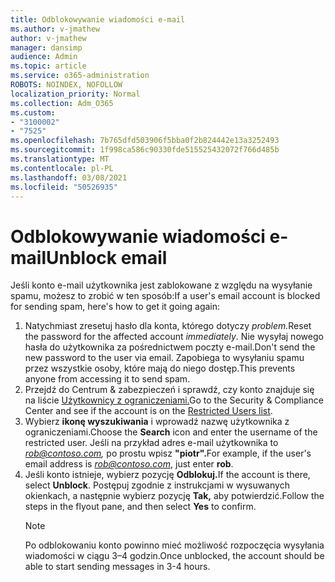 ```yaml
---
title: Odblokowywanie wiadomości e-mail
ms.author: v-jmathew
author: v-jmathew
manager: dansimp
audience: Admin
ms.topic: article
ms.service: o365-administration
ROBOTS: NOINDEX, NOFOLLOW
localization_priority: Normal
ms.collection: Adm_O365
ms.custom:
- "3100002"
- "7525"
ms.openlocfilehash: 7b765dfd503906f5bba0f2b824442e13a3252493
ms.sourcegitcommit: 1f998ca586c90330fde515525432072f766d485b
ms.translationtype: MT
ms.contentlocale: pl-PL
ms.lasthandoff: 03/08/2021
ms.locfileid: "50526935"
---
```

# <a name="unblock-email"></a><span data-ttu-id="370be-102">Odblokowywanie wiadomości e-mail</span><span class="sxs-lookup"><span data-stu-id="370be-102">Unblock email</span></span>

<span data-ttu-id="370be-103">Jeśli konto e-mail użytkownika jest zablokowane z względu na wysyłanie spamu, możesz to zrobić w ten sposób:</span><span class="sxs-lookup"><span data-stu-id="370be-103">If a user's email account is blocked for sending spam, here's how to get it going again:</span></span>

1. <span data-ttu-id="370be-104">Natychmiast zresetuj hasło dla konta, którego dotyczy *problem.*</span><span class="sxs-lookup"><span data-stu-id="370be-104">Reset the password for the affected account *immediately*.</span></span> <span data-ttu-id="370be-105">Nie wysyłaj nowego hasła do użytkownika za pośrednictwem poczty e-mail.</span><span class="sxs-lookup"><span data-stu-id="370be-105">Don't send the new password to the user via email.</span></span> <span data-ttu-id="370be-106">Zapobiega to wysyłaniu spamu przez wszystkie osoby, które mają do niego dostęp.</span><span class="sxs-lookup"><span data-stu-id="370be-106">This prevents anyone from accessing it to send spam.</span></span>
2. <span data-ttu-id="370be-107">Przejdź do Centrum & zabezpieczeń i sprawdź, czy konto znajduje się na liście [Użytkownicy z ograniczeniami.](https://protection.office.com/#/restrictedusers)</span><span class="sxs-lookup"><span data-stu-id="370be-107">Go to the Security & Compliance Center and see if the account is on the [Restricted Users list](https://protection.office.com/#/restrictedusers).</span></span>
3. <span data-ttu-id="370be-108">Wybierz **ikonę wyszukiwania** i wprowadź nazwę użytkownika z ograniczeniami.</span><span class="sxs-lookup"><span data-stu-id="370be-108">Choose the **Search** icon and enter the username of the restricted user.</span></span> <span data-ttu-id="370be-109">Jeśli na przykład adres e-mail użytkownika to *rob@contoso.com,* po prostu wpisz **"piotr".**</span><span class="sxs-lookup"><span data-stu-id="370be-109">For example, if the user's email address is *rob@contoso.com*, just enter **rob**.</span></span>
4. <span data-ttu-id="370be-110">Jeśli konto istnieje, wybierz pozycję **Odblokuj.**</span><span class="sxs-lookup"><span data-stu-id="370be-110">If the account is there, select **Unblock**.</span></span> <span data-ttu-id="370be-111">Postępuj zgodnie z instrukcjami w wysuwanych okienkach, a następnie wybierz pozycję **Tak,** aby potwierdzić.</span><span class="sxs-lookup"><span data-stu-id="370be-111">Follow the steps in the flyout pane, and then select **Yes** to confirm.</span></span>  
    > [!NOTE]
    > <span data-ttu-id="370be-112">Po odblokowaniu konto powinno mieć możliwość rozpoczęcia wysyłania wiadomości w ciągu 3–4 godzin.</span><span class="sxs-lookup"><span data-stu-id="370be-112">Once unblocked, the account should be able to start sending messages in 3-4 hours.</span></span>
